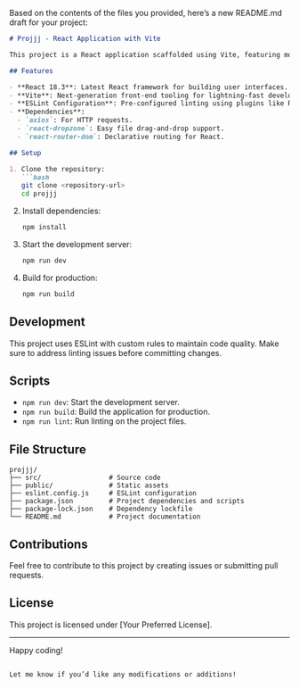 Based on the contents of the files you provided, here’s a new README.md draft for your project:

```markdown
# Projjj - React Application with Vite

This project is a React application scaffolded using Vite, featuring modern JavaScript tools for fast development and efficient builds.

## Features

- **React 18.3**: Latest React framework for building user interfaces.
- **Vite**: Next-generation front-end tooling for lightning-fast development.
- **ESLint Configuration**: Pre-configured linting using plugins like React, React Hooks, and React Refresh.
- **Dependencies**:
  - `axios`: For HTTP requests.
  - `react-dropzone`: Easy file drag-and-drop support.
  - `react-router-dom`: Declarative routing for React.

## Setup

1. Clone the repository:
   ```bash
   git clone <repository-url>
   cd projjj
   ```

2. Install dependencies:
   ```bash
   npm install
   ```

3. Start the development server:
   ```bash
   npm run dev
   ```

4. Build for production:
   ```bash
   npm run build
   ```

## Development

This project uses ESLint with custom rules to maintain code quality. Make sure to address linting issues before committing changes.

## Scripts

- `npm run dev`: Start the development server.
- `npm run build`: Build the application for production.
- `npm run lint`: Run linting on the project files.

## File Structure

```
projjj/
├── src/                 # Source code
├── public/              # Static assets
├── eslint.config.js     # ESLint configuration
├── package.json         # Project dependencies and scripts
├── package-lock.json    # Dependency lockfile
└── README.md            # Project documentation
```

## Contributions

Feel free to contribute to this project by creating issues or submitting pull requests.

## License

This project is licensed under [Your Preferred License].

---
Happy coding!
```

Let me know if you’d like any modifications or additions!
